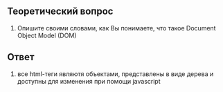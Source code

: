 
 ## Теоретический вопрос

1.  Опишите своими словами, как Вы понимаете, что такое Document Object Model (DOM)


## Ответ
1.  все html-теги являютя объектами, представлены в виде дерева и доступны для изменения при помощи javascript
